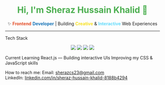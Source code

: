 <h1 align="center" style="color:#4CAF50;">Hi, I'm Sheraz Hussain Khalid 👋</h1>
<p align="center">
✨ <span style="color:#e34c26"><b>Frontend</b></span> <span style="color:#1572b6"><b>Developer</b></span> | Building <span style="color:#f7df1e"><b>Creative</b></span> & <span style="color:#61dafb"><b>Interactive</b></span> Web Experiences
</p>

---

Tech Stack
<div align="center">
    <img src="https://img.shields.io/badge/HTML5-E34F26?style=for-the-badge&logo=html5&logoColor=white" />
    <img src="https://img.shields.io/badge/CSS3-1572B6?style=for-the-badge&logo=css3&logoColor=white" />
    <img src="https://img.shields.io/badge/JavaScript-F7DF1E?style=for-the-badge&logo=javascript&logoColor=black" />
    <img src="https://img.shields.io/badge/React-20232A?style=for-the-badge&logo=react&logoColor=61DAFB" />
</div>



Current Learning
   React.js — Building interactive UIs
   Improving my CSS & JavaScript skills


How to reach me:
Email: [sherazcs23@gmail.com](mailto:sherazcs23@gmail.com)  
LinkedIn: [linkedin.com/in/sheraz-hussain-khalid-8188b4294](https://www.linkedin.com/in/sheraz-hussain-khalid-8188b4294/)

